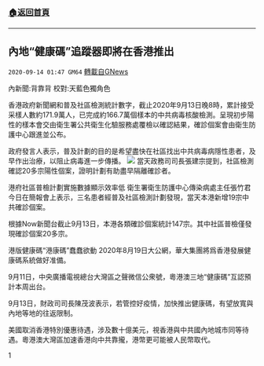###  [:house:返回首頁](https://github.com/ourhimalayas/txt)
---

## 內地“健康碼”追蹤器即將在香港推出
`2020-09-14 01:47 GM64` [轉載自GNews](https://gnews.org/zh-hant/353927/)

內新聞:背靠背 校對:天藍色獨角色

香港政府新聞網和普及社區檢測統計數字，截止2020年9月13日晚8時，累計接受采樣人數約171.9萬人，已完成約166.7萬個樣本的中共病毒核酸檢測。呈現初步陽性的樣本會交由衛生署公共衛生化驗服務處覆檢以確認結果，確診個案會由衛生防護中心跟進並公布。

政府發言人表示，普及計劃的目的是希望盡快在社區找出中共病毒病隱性患者，及早作出治療，以阻止病毒進一步傳播。
![](https://s3.amazonaws.com/gnews-media-offload/wp-content/uploads/2020/09/14034543/InShot_20200914_152550716-1-scaled.jpg)
當天政務司司長張建宗提到，社區檢測確認20多宗陽性個案，證明計劃有助盡早隔離確診者。

港府社區普檢計劃實施數據顯示效率低
衛生署衛生防護中心傳染病處主任張竹君今日在簡報會上表示，三名患者經普及社區檢測計劃發現，當天本港新增19宗中共確診個案。

根據Now新聞台截止9月13日，本港各類確診個案統計147宗。其中社區普檢僅發現確診個案20多宗。

港版健康碼“港康碼”蠢蠢欲動
2020年8月19日大公網，華大集團將爲香港發展健康碼系統做好准備。

9月11日，中央廣播電視總台大灣區之聲微信公衆號，粵港澳三地“健康碼”互認預計本周出台。

9月13日，財政司司長陳茂波表示，若管控好疫情，加快推出健康碼，有望放寬與內地等地的往返限制。

美國取消香港特別優惠待遇，涉及數十億美元，視香港與中共國內地城市同等待遇。粵港澳大灣區加速香港向中共靠攏，港幣更可能被人民幣取代。



1
